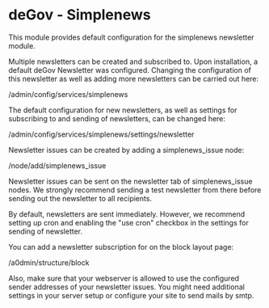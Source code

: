 # deGov - Simplenews

This module provides default configuration for the simplenews newsletter module.

Multiple newsletters can be created and subscribed to. Upon installation,
a default deGov Newsletter was configured. Changing the configuration of this
newsletter as well as adding more newsletters can be carried out here:

/admin/config/services/simplenews

The default configuration for new newsletters, as well as settings for subscribing to
and sending of newsletters, can be changed here: 

/admin/config/services/simplenews/settings/newsletter

Newsletter issues can be created by adding a simplenews_issue node:

/node/add/simplenews_issue

Newsletter issues can be sent on the newsletter tab of simplenews_issue nodes. We strongly
recommend sending a test newsletter from there before sending out the newsletter to all
recipients.

By default, newsletters are sent immediately. However, we recommend setting up cron and
enabling the "use cron" checkbox in the settings for sending of newsletter.

You can add a newsletter subscription for on the block layout page:
 
/a0dmin/structure/block

Also, make sure that your webserver is allowed to use the configured sender addresses
of your newsletter issues. You might need additional settings in your server setup or
configure your site to send mails by smtp.
 